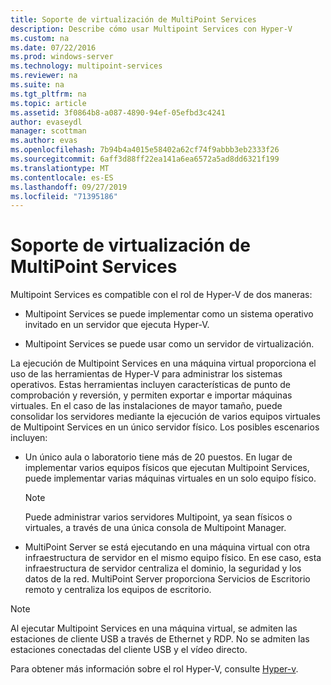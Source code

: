 ```yaml
---
title: Soporte de virtualización de MultiPoint Services
description: Describe cómo usar Multipoint Services con Hyper-V
ms.custom: na
ms.date: 07/22/2016
ms.prod: windows-server
ms.technology: multipoint-services
ms.reviewer: na
ms.suite: na
ms.tgt_pltfrm: na
ms.topic: article
ms.assetid: 3f0864b8-a087-4890-94ef-05efbd3c4241
author: evaseydl
manager: scottman
ms.author: evas
ms.openlocfilehash: 7b94b4a4015e58402a62cf74f9abbb3eb2333f26
ms.sourcegitcommit: 6aff3d88ff22ea141a6ea6572a5ad8dd6321f199
ms.translationtype: MT
ms.contentlocale: es-ES
ms.lasthandoff: 09/27/2019
ms.locfileid: "71395186"
---
```

# <a name="multipoint-services-virtualization-support"></a>Soporte de virtualización de MultiPoint Services
Multipoint Services es compatible con el rol de Hyper-V de dos maneras:  
  
-   Multipoint Services se puede implementar como un sistema operativo invitado en un servidor que ejecuta Hyper-V.  
  
-   Multipoint Services se puede usar como un servidor de virtualización.   
  
La ejecución de Multipoint Services en una máquina virtual proporciona el uso de las herramientas de Hyper-V para administrar los sistemas operativos. Estas herramientas incluyen características de punto de comprobación y reversión, y permiten exportar e importar máquinas virtuales. En el caso de las instalaciones de mayor tamaño, puede consolidar los servidores mediante la ejecución de varios equipos virtuales de Multipoint Services en un único servidor físico. Los posibles escenarios incluyen:  
  
-   Un único aula o laboratorio tiene más de 20 puestos. En lugar de implementar varios equipos físicos que ejecutan Multipoint Services, puede implementar varias máquinas virtuales en un solo equipo físico.  
  
    > [!NOTE]  
    > Puede administrar varios servidores Multipoint, ya sean físicos o virtuales, a través de una única consola de Multipoint Manager.  
  
-   MultiPoint Server se está ejecutando en una máquina virtual con otra infraestructura de servidor en el mismo equipo físico. En ese caso, esta infraestructura de servidor centraliza el dominio, la seguridad y los datos de la red. MultiPoint Server proporciona Servicios de Escritorio remoto y centraliza los equipos de escritorio.  
  
> [!NOTE]  
> Al ejecutar Multipoint Services en una máquina virtual, se admiten las estaciones de cliente USB a través de Ethernet y RDP. No se admiten las estaciones conectadas del cliente USB y el vídeo directo.  
  
Para obtener más información sobre el rol Hyper-V, consulte [Hyper-v](../../virtualization/hyper-v/hyper-v-on-windows-server.md).  